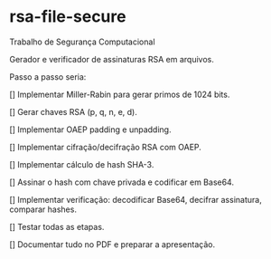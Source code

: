 # rsa-file-secure

Trabalho de Segurança Computacional 

Gerador e verificador de assinaturas RSA em arquivos.


Passo a passo seria:

[] Implementar Miller-Rabin para gerar primos de 1024 bits.

[] Gerar chaves RSA (p, q, n, e, d).

[] Implementar OAEP padding e unpadding.

[] Implementar cifração/decifração RSA com OAEP.

[] Implementar cálculo de hash SHA-3.

[] Assinar o hash com chave privada e codificar em Base64.

[] Implementar verificação: decodificar Base64, decifrar assinatura, comparar hashes.

[] Testar todas as etapas.

[] Documentar tudo no PDF e preparar a apresentação.
